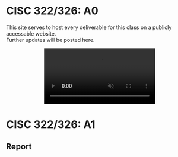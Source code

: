 # CISC 322/326: A0
This site serves to host every deliverable for this class on a publicly accessable website.  
Further updates will be posted here.

<div style="width: 100%">
<video muted autoplay loop style="display: block; margin: 0 auto">
<source src="https://github.com/jdhickey/echo-cowsay/raw/refs/heads/main/media/bird_dance.mp4" type="video/mp4">
</video>
</div>

# CISC 322/326: A1
## Report
